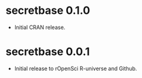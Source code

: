 # secretbase 0.1.0

* Initial CRAN release.

# secretbase 0.0.1

* Initial release to rOpenSci R-universe and Github.
